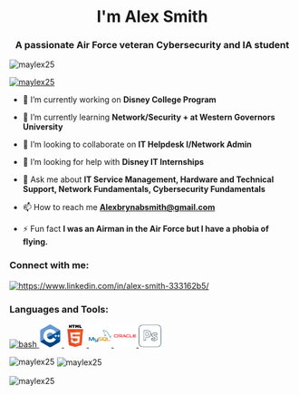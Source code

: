 <h1 align="center">I'm Alex Smith</h1>
<h3 align="center">A passionate Air Force veteran Cybersecurity and IA student</h3>

<p align="left"> <img src="https://komarev.com/ghpvc/?username=maylex25&label=Profile%20views&color=0e75b6&style=flat" alt="maylex25" /> </p>

<p align="left"> <a href="https://github.com/ryo-ma/github-profile-trophy"><img src="https://github-profile-trophy.vercel.app/?username=maylex25" alt="maylex25" /></a> </p>

- 🔭 I’m currently working on **Disney College Program**

- 🌱 I’m currently learning **Network/Security + at Western Governors University**

- 👯 I’m looking to collaborate on **IT Helpdesk I/Network Admin**

- 🤝 I’m looking for help with **Disney IT Internships**

- 💬 Ask me about **IT Service Management, Hardware and Technical Support, Network Fundamentals, Cybersecurity Fundamentals**

- 📫 How to reach me **Alexbrynabsmith@gmail.com**

- ⚡ Fun fact **I was an Airman in the Air Force but I have a phobia of flying.**

<h3 align="left">Connect with me:</h3>
<p align="left">
<a href="https://linkedin.com/in/https://www.linkedin.com/in/alex-smith-333162b5/" target="blank"><img align="center" src="https://raw.githubusercontent.com/rahuldkjain/github-profile-readme-generator/master/src/images/icons/Social/linked-in-alt.svg" alt="https://www.linkedin.com/in/alex-smith-333162b5/" height="30" width="40" /></a>
</p>

<h3 align="left">Languages and Tools:</h3>
<p align="left"> <a href="https://www.gnu.org/software/bash/" target="_blank" rel="noreferrer"> <img src="https://www.vectorlogo.zone/logos/gnu_bash/gnu_bash-icon.svg" alt="bash" width="40" height="40"/> </a> <a href="https://www.w3schools.com/cpp/" target="_blank" rel="noreferrer"> <img src="https://raw.githubusercontent.com/devicons/devicon/master/icons/cplusplus/cplusplus-original.svg" alt="cplusplus" width="40" height="40"/> </a> <a href="https://www.w3.org/html/" target="_blank" rel="noreferrer"> <img src="https://raw.githubusercontent.com/devicons/devicon/master/icons/html5/html5-original-wordmark.svg" alt="html5" width="40" height="40"/> </a> <a href="https://www.mysql.com/" target="_blank" rel="noreferrer"> <img src="https://raw.githubusercontent.com/devicons/devicon/master/icons/mysql/mysql-original-wordmark.svg" alt="mysql" width="40" height="40"/> </a> <a href="https://www.oracle.com/" target="_blank" rel="noreferrer"> <img src="https://raw.githubusercontent.com/devicons/devicon/master/icons/oracle/oracle-original.svg" alt="oracle" width="40" height="40"/> </a> <a href="https://www.photoshop.com/en" target="_blank" rel="noreferrer"> <img src="https://raw.githubusercontent.com/devicons/devicon/master/icons/photoshop/photoshop-line.svg" alt="photoshop" width="40" height="40"/> </a> </p>

<p><img align="left" src="https://github-readme-stats.vercel.app/api/top-langs?username=maylex25&show_icons=true&locale=en&layout=compact" alt="maylex25" /></p>

<p>&nbsp;<img align="center" src="https://github-readme-stats.vercel.app/api?username=maylex25&show_icons=true&locale=en" alt="maylex25" /></p>

<p><img align="center" src="https://github-readme-streak-stats.herokuapp.com/?user=maylex25&" alt="maylex25" /></p>
